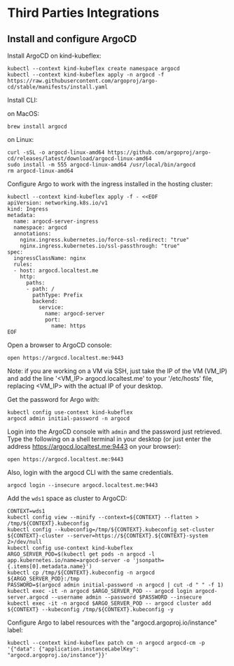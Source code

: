 # Third Parties Integrations

## Install and configure ArgoCD

Install ArgoCD on kind-kubeflex:

```shell
kubectl --context kind-kubeflex create namespace argocd
kubectl --context kind-kubeflex apply -n argocd -f https://raw.githubusercontent.com/argoproj/argo-cd/stable/manifests/install.yaml
```

Install CLI:

on MacOS:

```shell
brew install argocd
```

on Linux:

```shell
curl -sSL -o argocd-linux-amd64 https://github.com/argoproj/argo-cd/releases/latest/download/argocd-linux-amd64
sudo install -m 555 argocd-linux-amd64 /usr/local/bin/argocd
rm argocd-linux-amd64
```

Configure Argo to work with the ingress installed in the hosting cluster:

```shell
kubectl --context kind-kubeflex apply -f - <<EOF
apiVersion: networking.k8s.io/v1
kind: Ingress
metadata:
  name: argocd-server-ingress
  namespace: argocd
  annotations:
    nginx.ingress.kubernetes.io/force-ssl-redirect: "true"
    nginx.ingress.kubernetes.io/ssl-passthrough: "true"
spec:
  ingressClassName: nginx
  rules:
  - host: argocd.localtest.me
    http:
      paths:
      - path: /
        pathType: Prefix
        backend:
          service:
            name: argocd-server
            port:
              name: https
EOF
```

Open a browser to ArgoCD console:

```shell
open https://argocd.localtest.me:9443
```

Note: if you are working on a VM via SSH, just take the IP of the VM (VM_IP)
and add the line '<VM_IP> argocd.localtest.me' to your '/etc/hosts' file, replacing
<VM_IP> with the actual IP of your desktop.

Get the password for Argo with:

```shell
kubectl config use-context kind-kubeflex
argocd admin initial-password -n argocd
```

Login into the ArgoCD console with `admin` and the password just retrieved. Type
the following on a shell terminal in your desktop (or just enter the address
<https://argocd.localtest.me:9443> on your browser):

```shell
open https://argocd.localtest.me:9443
```

Also, login with the argocd CLI with the same credentials.

```shell
argocd login --insecure argocd.localtest.me:9443
```

Add the `wds1` space as cluster to ArgoCD:

```shell
CONTEXT=wds1
kubectl config view --minify --context=${CONTEXT} --flatten > /tmp/${CONTEXT}.kubeconfig
kubectl config --kubeconfig=/tmp/${CONTEXT}.kubeconfig set-cluster ${CONTEXT}-cluster --server=https://${CONTEXT}.${CONTEXT}-system 2>/dev/null
kubectl config use-context kind-kubeflex
ARGO_SERVER_POD=$(kubectl get pods -n argocd -l app.kubernetes.io/name=argocd-server -o 'jsonpath={.items[0].metadata.name}')
kubectl cp /tmp/${CONTEXT}.kubeconfig -n argocd ${ARGO_SERVER_POD}:/tmp
PASSWORD=$(argocd admin initial-password -n argocd | cut -d " " -f 1)
kubectl exec -it -n argocd $ARGO_SERVER_POD -- argocd login argocd-server.argocd --username admin --password $PASSWORD --insecure
kubectl exec -it -n argocd $ARGO_SERVER_POD -- argocd cluster add ${CONTEXT} --kubeconfig /tmp/${CONTEXT}.kubeconfig -y
```

Configure Argo to label resources with the "argocd.argoproj.io/instance" label:

```shell
kubectl --context kind-kubeflex patch cm -n argocd argocd-cm -p '{"data": {"application.instanceLabelKey": "argocd.argoproj.io/instance"}}'
```
